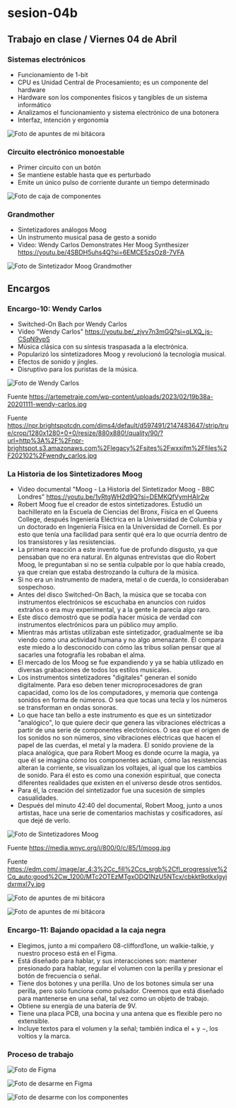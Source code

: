 # sesion-04b

## Trabajo en clase / Viernes 04 de Abril

### Sistemas electrónicos

- Funcionamiento de 1-bit
- CPU es Unidad Central de Procesamiento; es un componente del hardware
- Hardware son los componentes físicos y tangibles de un sistema informático
- Analizamos el funcionamiento y sistema electrónico de una botonera
- Interfaz, intención y ergonomía

![Foto de apuntes de mi bitácora](./archivos/tme-sesion04b-01.jpeg)

### Circuito electrónico monoestable

- Primer circuito con un botón
- Se mantiene estable hasta que es perturbado
- Emite un único pulso de corriente durante un tiempo determinado

![Foto de caja de componentes](./archivos/tme-sesion04b-componentes.jpeg)

### Grandmother

- Sintetizadores análogos Moog
- Un instrumento musical pasa de gesto a sonido
- Video: Wendy Carlos Demonstrates Her Moog Synthesizer <https://youtu.be/4SBDH5uhs4Q?si=6EMCE5zsOz8-7VFA>

![Foto de Sintetizador Moog Grandmother](./archivos/tme-sesion04b-02.jpeg)

## Encargos

### Encargo-10: Wendy Carlos

- Switched-On Bach por Wendy Carlos
- Video "Wendy Carlos" <https://youtu.be/_zjvv7n3mGQ?si=qLXQ_js-CSqN9ypS>
- Música clásica con su síntesis traspasada a la electrónica.
- Popularizó los sintetizadores Moog y revolucionó la tecnología musical.
- Efectos de sonido y jingles.
- Disruptivo para los puristas de la música.

![Foto de Wendy Carlos](./archivos/tme-sesion04b-wendy.jpeg)

Fuente <https://artemetraje.com/wp-content/uploads/2023/02/19b38a-20201111-wendy-carlos.jpg>

Fuente <https://npr.brightspotcdn.com/dims4/default/d597491/2147483647/strip/true/crop/1280x1280+0+0/resize/880x880!/quality/90/?url=http%3A%2F%2Fnpr-brightspot.s3.amazonaws.com%2Flegacy%2Fsites%2Fwxxifm%2Ffiles%2F202102%2Fwendy_carlos.jpg>

### La Historia de los Sintetizadores Moog

- Video documental "Moog - La Historia del Sintetizador Moog - BBC Londres" <https://youtu.be/1vRtgWH2d9Q?si=DEMKQfVymHAIr2w>
- Robert Moog fue el creador de estos sintetizadores. Estudió un bachillerato en la Escuela de Ciencias del Bronx, Física en el Queens College, después Ingeniería Eléctrica en la Universidad de Columbia y un doctorado en Ingeniería Física en la Universidad de Cornell. Es por esto que tenía una facilidad para sentir qué era lo que ocurría dentro de los transistores y las resistencias.
- La primera reacción a este invento fue de profundo disgusto, ya que pensaban que no era natural. En algunas entrevistas que dio Robert Moog, le preguntaban si no se sentía culpable por lo que había creado, ya que creían que estaba destrozando la cultura de la música.
- Si no era un instrumento de madera, metal o de cuerda, lo consideraban sospechoso.
- Antes del disco Switched-On Bach, la música que se tocaba con instrumentos electrónicos se escuchaba en anuncios con ruidos extraños o era muy experimental, y a la gente le parecía algo raro.
- Este disco demostró que se podía hacer música de verdad con instrumentos electrónicos para un público muy amplio.
- Mientras más artistas utilizaban este sintetizador, gradualmente se iba viendo como una actividad humana y no algo amenazante. Él compara este miedo a lo desconocido con cómo las tribus solían pensar que al sacarles una fotografía les robaban el alma.
- El mercado de los Moog se fue expandiendo y ya se había utilizado en diversas grabaciones de todos los estilos musicales.
- Los instrumentos sintetizadores "digitales" generan el sonido digitalmente. Para eso deben tener microprocesadores de gran capacidad, como los de los computadores, y memoria que contenga sonidos en forma de números. O sea que tocas una tecla y los números se transforman en ondas sonoras.
- Lo que hace tan bello a este instrumento es que es un sintetizador "analógico", lo que quiere decir que genera las vibraciones eléctricas a partir de una serie de componentes electrónicos. O sea que el origen de los sonidos no son números, sino vibraciones eléctricas que hacen el papel de las cuerdas, el metal y la madera. El sonido proviene de la placa analógica, que para Robert Moog es donde ocurre la magia, ya que él se imagina cómo los componentes actúan, cómo las resistencias alteran la corriente, se visualizan los voltajes, al igual que los cambios de sonido. Para él esto es como una conexión espiritual, que conecta diferentes realidades que existen en el universo desde otros sentidos.
- Para él, la creación del sintetizador fue una sucesión de simples casualidades.
- Después del minuto 42:40 del documental, Robert Moog, junto a unos artistas, hace una serie de comentarios machistas y cosificadores, así que dejé de verlo.

![Foto de Sintetizadores Moog](./archivos/tme-sesion04b-moog.jpeg)

Fuente <https://media.wnyc.org/i/800/0/c/85/1/moog.jpg>

Fuente <https://edm.com/.image/ar_4:3%2Cc_fill%2Ccs_srgb%2Cfl_progressive%2Cq_auto:good%2Cw_1200/MTc2OTEzMTgxODQ1NzU5NTcx/cbkkt9otkxlgyjdxrmxl7y.jpg>

![Foto de apuntes de mi bitácora](./archivos/tme-sesion04b-03.jpeg)

![Foto de apuntes de mi bitácora](./archivos/tme-sesion04b-04.jpeg)

### Encargo-11: Bajando opacidad a la caja negra

- Elegimos, junto a mi compañero 08-clifford1one, un walkie-talkie, y nuestro proceso está en el Figma.
- Está diseñado para hablar, y sus interacciones son: mantener presionado para hablar, regular el volumen con la perilla y presionar el botón de frecuencia o señal.
- Tiene dos botones y una perilla. Uno de los botones simula ser una perilla, pero solo funciona como pulsador. Creemos que está diseñado para mantenerse en una señal, tal vez como un objeto de trabajo.
- Obtiene su energía de una batería de 9V.
- Tiene una placa PCB, una bocina y una antena que es flexible pero no extensible.
- Incluye textos para el volumen y la señal; también indica el + y −, los voltios y la marca.

### Proceso de trabajo

![Foto de Figma](./archivos/tme-sesion04b-foto33.png)

![Foto de desarme en Figma](./archivos/tme-sesion04b-foto34.png)

![Foto de desarme con los componentes](./archivos/tme-sesion04b-foto35.jpeg)
